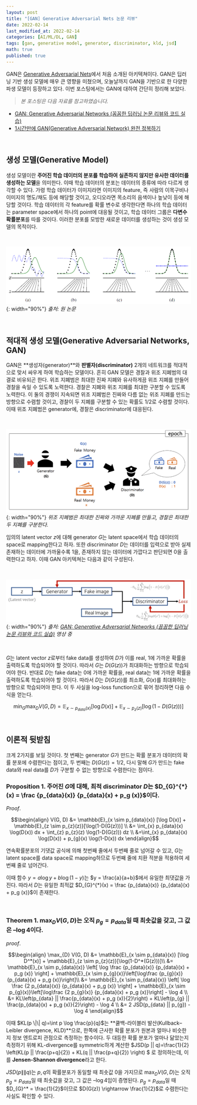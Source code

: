 ```yaml
---
layout: post
title: "[GAN] Generative Adversarial Nets 논문 리뷰"
date: 2022-02-14
last_modified_at: 2022-02-14
categories: [AI/ML/DL, GAN]
tags: [gan, generative model, generator, discriminator, kld, jsd]
math: true
published: true
---
```


GAN은 [Generative Adversarial Nets](https://arxiv.org/pdf/1406.2661.pdf)에서 처음 소개된 아키텍쳐이다. GAN은 딥러닝 기반 생성 모델에 매우 큰 영향을 미쳤으며, 오늘날까지 GAN을 기반으로 한 다양한 파생 모델이 등장하고 있다. 이번 포스팅에서는 GAN에 대하여 간단히 정리해 보았다.

>*본 포스팅은 다음 자료를 참고하였습니다.*  
* [GAN: Generative Adversarial Networks (꼼꼼한 딥러닝 논문 리뷰와 코드 실습)](https://www.youtube.com/watch?v=AVvlDmhHgC4)
* [1시간만에 GAN(Generative Adversarial Network) 완전 정복하기](https://www.youtube.com/watch?v=odpjk7_tGY0)  

<br>

## 생성 모델(Generative Model)  
   
생성 모델이란 **주어진 학습 데이터의 분포를 학습하여 실존하지 않지만 유사한 데이터를 생성하는 모델**을 의미한다. 이때 학습 데이터의 분포는 데이터의 종류에 따라 다르게 생각할 수 있다. 가령 학습 데이터가 이미지라면 이미지의 feature, 즉 사람의 이목구비나 이미지의 명도/채도 등에 해당할 것이고, 오디오라면 목소리의 음색이나 높낮이 등에 해당할 것이다. 학습 데이터의 각 feature를 확률 변수로 생각한다면 하나의 학습 데이터는 parameter space에서 하나의 point에 대응될 것이고, 학습 데이터 그룹은 **다변수 확률분포**를 따를 것이다. 이러한 분포를 모방한 새로운 데이터를 생성하는 것이 생성 모델의 목적이다.  

<br>

![learning_distribution](/assets/img/GAN_review/learning_distribution.png){: width="90%"}
_출처: 원 논문_

<br>

## 적대적 생성 모델(Generative Adversarial Networks, GAN)
GAN은 **생성자(generator)**와 **판별자(discriminator)** 2개의 네트워크를 적대적으로 맞서 싸우게 하여 학습하는 모델이다. 흔히 GAN 모델은 경찰과 위조 지폐범의 대결로 비유되곤 한다. 위조 지폐범은 최대한 진짜 지폐와 유사하게끔 위조 지폐를 만들어 경찰을 속일 수 있도록 노력한다. 경찰은 지폐와 위조 지폐를 최대한 구분할 수 있도록 노력한다. 이 둘의 경쟁이 지속되면 위조 지폐범은 진짜와 다름 없는 위조 지폐를 만드는 방향으로 수렴할 것이고, 경찰이 두 지폐를 구분할 수 있는 확률도 1/2로 수렴할 것이다. 이때 위조 지폐범은 generator에, 경찰은 discriminator에 대응된다.

<br>

![fake_real_money](/assets/img/GAN_review/fake_real_money.png){: width="90%"}
_위조 지폐범은 최대한 진짜와 가까운 지폐를 만들고, 경찰은 최대한 두 지폐를 구분한다._
<br>

임의의 latent vector $z$에 대해 generator $G$는 latent space에서 학습 데이터의 space로 mapping한다고 하자. 또한 discriminator $D$는 데이터를 입력으로 받아 실제 존재하는 데이터에 가까울수록 1을, 존재하지 않는 데이터에 가깝다고 판단되면 0을 출력한다고 하자. 이때 GAN 아키텍쳐는 다음과 같이 구성된다.

<br>

![gan_architecture](/assets/img/GAN_review/gan_architecture.png){: width="90%"}
_출처: [GAN: Generative Adversarial Networks (꼼꼼한 딥러닝 논문 리뷰와 코드 실습)](https://www.youtube.com/watch?v=AVvlDmhHgC4) 영상 중_

<br>

$G$는 latent vector $z$로부터 fake data를 생성하여 $D$가 이를 real, 1에 가까운 확률을 출력하도록 학습되어야 할 것이다. 따라서 $G$는 $D(G(z))$가 최대화하는 방향으로 학습되어야 한다. 반대로 $D$는 fake data는 0에 가까운 확률을, real data는 1에 가까운 확률을 출력하도록 학습되어야 할 것이다. 따라서 $D$는 $D(G(z))$를 최소화, $G(x)$를 최대화하는 방향으로 학습되어야 한다. 이 두 사실을 log-loss function으로 묶어 정리하면 다음 수식을 얻는다.

$$\min_{G} \max_{D} V(G, D) = \mathbb{E}_{x \sim p_{data}(x)} [\log D(x)] + \mathbb{E}_{x \sim p_{z}(z)}[\log(1-D(G(z)))]$$

<br>

## 이론적 뒷받침
크게 2가지를 보일 것이다. 첫 번째는 generator $G$가 만드는 확률 분포가 데이터의 확률 분포에 수렴한다는 점이고, 두 번째는 $D(G(z))=1/2$, 다시 말해 $G$가 만드는 fake data와 real data를 $D$가 구분할 수 없는 방향으로 수렴한다는 점이다.


### **Proposition 1.** 주어진 $G$에 대해, 최적 discriminator $D$는 $D_{G}^{*}(x) = \frac {p_{data}(x)} {p_{data}(x) + p_g (x)}$이다.
$Proof.$  

$$\begin{align}
V(G, D) &= \mathbb{E}_{x \sim p_{data}(x)} [\log D(x)] + \mathbb{E}_{z \sim p_{z}(z)}[\log(1-D(G(z)))] \\
&= \int_{x} p_{data}(x) \log(D(x)) dx + \int_{z} p_{z}(z) \log(1-D(G(z))) dz \\
&=\int_{x} p_{data}(x) \log(D(x)) + p_{g}(x) \log(1-D(x)) dx
\end{align}$$  

연속확률분포의 기댓값 공식에 의해 첫번째 줄에서 두번째 줄로 넘어갈 수 있고, $G$는 latent space를 data space로 mapping하므로 두번째 줄에 치환 적분을 적용하여 세번째 줄로 넘어간다.  

이때 함수 $y = a \log y + b \log (1-y)$는 $y = \frac{a}{a+b}$에서 유일한 최댓값을 가진다. 따라서 $D$는 유일한 최적값 $D_{G}^{*}(x) = \frac {p_{data}(x)} {p_{data}(x) + p_g (x)}$이 존재한다.

<br>

### **Theorem 1.** $\max_D V(G, D)$는 오직 $p_g=p_{data}$일 때 최솟값을 갖고, 그 값은 $–\log 4$이다.
$proof.$

$$\begin{align}
\max_{D} V(G, D) &= \mathbb{E}_{x \sim p_{data}(x)} [\log D^*(x)] + \mathbb{E}_{z \sim p_{z}(z)}[\log(1-D^*(G(z)))]\\
&= \mathbb{E}_{x \sim p_{data}(x)} \left[ \log \frac {p_{data}(x)} {p_{data}(x) + p_g (x)} \right] + \mathbb{E}_{x \sim p_{g}(x)}\left[\log\frac {p_{g}(x)} {p_{data}(x) + p_g (x)}\right]\\
&= \mathbb{E}_{x \sim p_{data}(x)} \left[ \log \frac {2 p_{data}(x)} {p_{data}(x) + p_g (x)} \right] + \mathbb{E}_{x \sim p_{g}(x)}\left[\log\frac {2 p_{g}(x)} {p_{data}(x) + p_g (x)}\right] - \log 4 \\
&= KL\left(p_{data} || \frac{p_{data}(x) + p_g (x)}{2}\right) + KL\left(p_{g} || \frac{p_{data}(x) + p_g (x)}{2}\right) - \log 4 \\
&= 2 JSD(p_{data} || p_{g}) - \log 4
\end{align}$$

이때 $KL(p \|\| q)=\int p \log \frac{p}{q}$는 **쿨백-라이블러 발산(Kullback–Leibler divergence, KLD)**으로, 한쪽에 근사한 확률 분포가 원본과 얼마나 비슷한지 정보 엔트로피 관점으로 측정하는 함수이다. 두 대등한 확률 분포가 얼마나 닮았는지 측정하기 위해 KL-divergence를 symmetric하게 계산한 $JSD(p \|\| q)=\frac{1}{2} \left(KL(p \|\| \frac{p+q}{2}) + KL(q \|\| \frac{p+q}{2}) \right) $ 로 정의하는데, 이를 **Jensen-Shannon divergence**라고 한다.  

$JSD(p \|\| q)$는 $p, q$의 확률분포가 동일할 때 최솟값 0을 가지므로 $\max_{D} V(G, D)$는 오직 $p_g=p_{data}$일 때 최솟값을 갖고, 그 값은 $–\log 4$임이 증명된다. $p_g = p_{data}$일 때 $D_{G}^* = \frac{1}{2}$이므로 $D(G(z)) \rightarrow \frac{1}{2}$로 수렴한다는 사실도 확인할 수 있다.